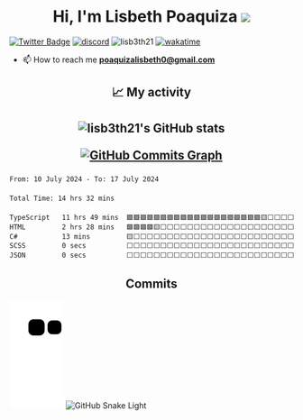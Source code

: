 <h1 align="center">Hi, I'm Lisbeth Poaquiza <img height="40" src="https://emoji.gg/assets/emoji/5887-animalcrossdance.gif"></h1>

[![Twitter Badge](https://badgen.net/badge/icon/twitter?icon=twitter&label)](https://twitter.com/lxslis)
[![discord](https://img.shields.io/badge/contact-me-blue?logo=discord&logoColor=white)](https://discordapp.com/users/535941724623863808)
 <img src="https://komarev.com/ghpvc/?username=lisb3th21&label=Profile%20views&color=0e75b6&style=flat" alt="lisb3th21" />
 [![wakatime](https://wakatime.com/badge/user/9e72577d-b160-438c-93e4-cdb2f903dde2.svg)](https://wakatime.com/@9e72577d-b160-438c-93e4-cdb2f903dde2)



- 📫 How to reach me **poaquizalisbeth0@gmail.com**

<h2 align="center">📈 My activity</h2>
<h2 align="center">


 <img loading="lazy" src="https://github-readme-stats.vercel.app/api?username=lisb3th21&show_icons=true&hide=&count_private=true&title_color=0891b2&text_color=ffffff&icon_color=0891b2&bg_color=27272a&hide_border=true&show_icons=true" alt="lisb3th21's GitHub stats" height="150" align="center"/>

<a href="http://www.github.com/lisb3th21" align="center"><img loading="lazy" src="https://github-readme-stats.vercel.app/api/top-langs/?username=lisb3th21&hide=html/?username=lisb3th21&layout=compact&theme=dark&hide_border=true&bg_color=27272a&color=ffffff" alt="GitHub Commits Graph" height="150" align="center"/></a>
</h2>
<!--START_SECTION:waka-->

```txt
From: 10 July 2024 - To: 17 July 2024

Total Time: 14 hrs 32 mins

TypeScript   11 hrs 49 mins  🟩🟩🟩🟩🟩🟩🟩🟩🟩🟩🟩🟩🟩🟩🟩🟩🟩🟩🟩🟩🟨⬜⬜⬜⬜   81.29 %
HTML         2 hrs 28 mins   🟩🟩🟩🟩🟨⬜⬜⬜⬜⬜⬜⬜⬜⬜⬜⬜⬜⬜⬜⬜⬜⬜⬜⬜⬜   17.00 %
C#           13 mins         🟨⬜⬜⬜⬜⬜⬜⬜⬜⬜⬜⬜⬜⬜⬜⬜⬜⬜⬜⬜⬜⬜⬜⬜⬜   01.56 %
SCSS         0 secs          ⬜⬜⬜⬜⬜⬜⬜⬜⬜⬜⬜⬜⬜⬜⬜⬜⬜⬜⬜⬜⬜⬜⬜⬜⬜   00.08 %
JSON         0 secs          ⬜⬜⬜⬜⬜⬜⬜⬜⬜⬜⬜⬜⬜⬜⬜⬜⬜⬜⬜⬜⬜⬜⬜⬜⬜   00.05 %
```

<!--END_SECTION:waka-->

<h2 align="center">Commits </h2>

![snake gif](https://github.com/lisb3th21/lisb3th21/blob/output/github-contribution-grid-snake.svg)
![GitHub Snake Light](github-snake.svg#gh-light-mode-only)

